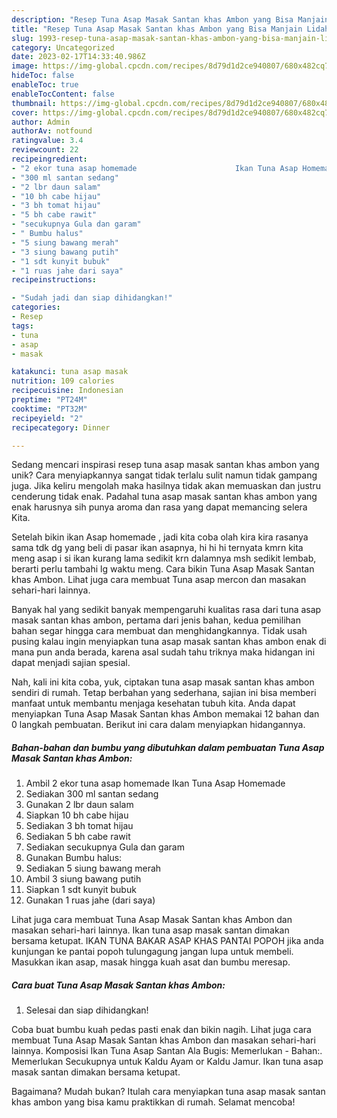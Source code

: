 ```yaml
---
description: "Resep Tuna Asap Masak Santan khas Ambon yang Bisa Manjain Lidah"
title: "Resep Tuna Asap Masak Santan khas Ambon yang Bisa Manjain Lidah"
slug: 1993-resep-tuna-asap-masak-santan-khas-ambon-yang-bisa-manjain-lidah
category: Uncategorized
date: 2023-02-17T14:33:40.986Z
image: https://img-global.cpcdn.com/recipes/8d79d1d2ce940807/680x482cq70/tuna-asap-masak-santan-khas-ambon-foto-resep-utama.jpg
hideToc: false
enableToc: true
enableTocContent: false
thumbnail: https://img-global.cpcdn.com/recipes/8d79d1d2ce940807/680x482cq70/tuna-asap-masak-santan-khas-ambon-foto-resep-utama.jpg
cover: https://img-global.cpcdn.com/recipes/8d79d1d2ce940807/680x482cq70/tuna-asap-masak-santan-khas-ambon-foto-resep-utama.jpg
author: Admin
authorAv: notfound
ratingvalue: 3.4
reviewcount: 22
recipeingredient:
- "2 ekor tuna asap homemade                      Ikan Tuna Asap Homemade"
- "300 ml santan sedang"
- "2 lbr daun salam"
- "10 bh cabe hijau"
- "3 bh tomat hijau"
- "5 bh cabe rawit"
- "secukupnya Gula dan garam"
- " Bumbu halus"
- "5 siung bawang merah"
- "3 siung bawang putih"
- "1 sdt kunyit bubuk"
- "1 ruas jahe dari saya"
recipeinstructions:

- "Sudah jadi dan siap dihidangkan!"
categories:
- Resep
tags:
- tuna
- asap
- masak

katakunci: tuna asap masak 
nutrition: 109 calories
recipecuisine: Indonesian
preptime: "PT24M"
cooktime: "PT32M"
recipeyield: "2"
recipecategory: Dinner

---
```





Sedang mencari inspirasi resep tuna asap masak santan khas ambon yang unik? Cara menyiapkannya sangat tidak terlalu sulit namun tidak gampang juga. Jika keliru mengolah maka hasilnya tidak akan memuaskan dan justru cenderung tidak enak. Padahal tuna asap masak santan khas ambon yang enak harusnya sih punya aroma dan rasa yang dapat memancing selera Kita.





Setelah bikin ikan Asap homemade , jadi kita coba olah kira kira rasanya sama tdk dg yang beli di pasar ikan asapnya, hi hi hi ternyata kmrn kita meng asap i si ikan kurang lama sedikit krn dalamnya msh sedikit lembab, berarti perlu tambahi lg waktu meng. Cara bikin Tuna Asap Masak Santan khas Ambon. Lihat juga cara membuat Tuna asap mercon dan masakan sehari-hari lainnya.

Banyak hal yang sedikit banyak mempengaruhi kualitas rasa dari tuna asap masak santan khas ambon, pertama dari jenis bahan, kedua pemilihan bahan segar hingga cara membuat dan menghidangkannya. Tidak usah pusing kalau ingin menyiapkan tuna asap masak santan khas ambon enak di mana pun anda berada, karena asal sudah tahu triknya maka hidangan ini dapat menjadi sajian spesial.






Nah, kali ini kita coba, yuk, ciptakan tuna asap masak santan khas ambon sendiri di rumah. Tetap berbahan yang sederhana, sajian ini bisa memberi manfaat untuk membantu menjaga kesehatan tubuh kita. Anda dapat menyiapkan Tuna Asap Masak Santan khas Ambon memakai 12 bahan dan 0 langkah pembuatan. Berikut ini cara dalam menyiapkan hidangannya.

<!--inarticleads1-->

##### Bahan-bahan dan bumbu yang dibutuhkan dalam pembuatan Tuna Asap Masak Santan khas Ambon:

1. Ambil 2 ekor tuna asap homemade                      Ikan Tuna Asap Homemade
1. Sediakan 300 ml santan sedang
1. Gunakan 2 lbr daun salam
1. Siapkan 10 bh cabe hijau
1. Sediakan 3 bh tomat hijau
1. Sediakan 5 bh cabe rawit
1. Sediakan secukupnya Gula dan garam
1. Gunakan  Bumbu halus:
1. Sediakan 5 siung bawang merah
1. Ambil 3 siung bawang putih
1. Siapkan 1 sdt kunyit bubuk
1. Gunakan 1 ruas jahe (dari saya)


Lihat juga cara membuat Tuna Asap Masak Santan khas Ambon dan masakan sehari-hari lainnya. Ikan tuna asap masak santan dimakan bersama ketupat. IKAN TUNA BAKAR ASAP KHAS PANTAI POPOH jika anda kunjungan ke pantai popoh tulungagung jangan lupa untuk membeli. Masukkan ikan asap, masak hingga kuah asat dan bumbu meresap. 

<!--inarticleads2-->

##### Cara buat Tuna Asap Masak Santan khas Ambon:


1. Selesai dan siap dihidangkan!

Coba buat bumbu kuah pedas pasti enak dan bikin nagih. Lihat juga cara membuat Tuna Asap Masak Santan khas Ambon dan masakan sehari-hari lainnya. Komposisi Ikan Tuna Asap Santan Ala Bugis: Memerlukan - Bahan:. Memerlukan Secukupnya untuk Kaldu Ayam or Kaldu Jamur. Ikan tuna asap masak santan dimakan bersama ketupat. 

Bagaimana? Mudah bukan? Itulah cara menyiapkan tuna asap masak santan khas ambon yang bisa kamu praktikkan di rumah. Selamat mencoba!
